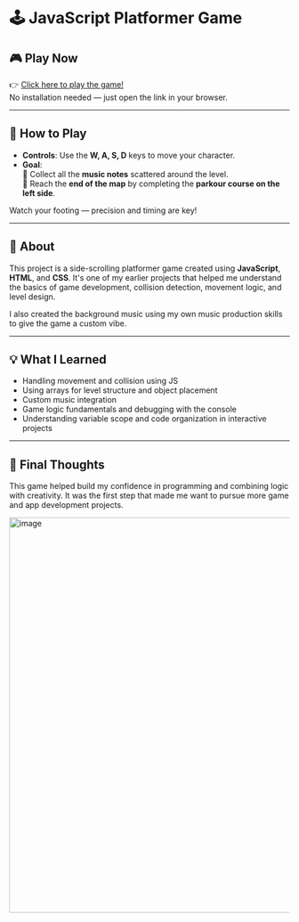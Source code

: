 
# 🕹️ JavaScript Platformer Game

## 🎮 Play Now

👉 [Click here to play the game!](https://its2g.github.io/Dusk_Platformer/)  
No installation needed — just open the link in your browser.

---

## 🎯 How to Play

- **Controls**: Use the **W, A, S, D** keys to move your character.
- **Goal**:  
  🎵 Collect all the **music notes** scattered around the level.  
  🏁 Reach the **end of the map** by completing the **parkour course on the left side**.

Watch your footing — precision and timing are key!

---

## 🧾 About

This project is a side-scrolling platformer game created using **JavaScript**, **HTML**, and **CSS**. It's one of my earlier projects that helped me understand the basics of game development, collision detection, movement logic, and level design.

I also created the background music using my own music production skills to give the game a custom vibe.

---

## 💡 What I Learned

- Handling movement and collision using JS
- Using arrays for level structure and object placement
- Custom music integration
- Game logic fundamentals and debugging with the console
- Understanding variable scope and code organization in interactive projects

---

## 📌 Final Thoughts

This game helped build my confidence in programming and combining logic with creativity. It was the first step that made me want to pursue more game and app development projects.

<img width="1277" height="710" alt="image" src="https://github.com/user-attachments/assets/8a8614a6-478c-44fb-895a-376b7b03c497" />


